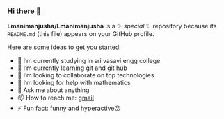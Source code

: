 ### Hi there 👋


**Lmanimanjusha/Lmanimanjusha** is a ✨ _special_ ✨ repository because its `README.md` (this file) appears on your GitHub profile.

Here are some ideas to get you started:

- 🔭 I’m currently studying in sri vasavi engg college
- 🌱 I’m currently learning git and git hub
- 👯 I’m looking to collaborate on top technologies
- 🤔 I’m looking for help with mathematics
- 💬 Ask me about anything
- 📫 How to reach me: [gmail](manjusha1729@gmail.com)
- ⚡ Fun fact: funny and hyperactive😜  

